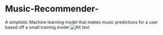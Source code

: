 # Music-Recommender-
A simplistic Machine learning model that makes music predictions for a user based off a small training model 
![Alt text](https://github.com/RayanAlim/Music-Recommender-/blob/main/Screen%20Shot%202021-01-03%20at%201.16.36%20AM.png?raw=true "Title")


